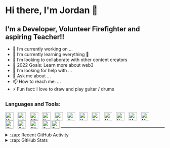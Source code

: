 # Hi there, I'm Jordan 👋 

## I'm a Developer, Volunteer Firefighter and aspiring Teacher!!

- 🔭 I’m currently working on ...
- 🌱 I’m currently learning everything 🤣
- 👯 I’m looking to collaborate with other content creators
- 🥅 2022 Goals: Learn more about web3
- 🤔 I’m looking for help with ...
- 💬 Ask me about ...
- 📫 How to reach me: ...
- ⚡ Fun fact: I love to draw and play guitar / drums


### Languages and Tools:

[<img align="left" alt="Visual Studio Code" width="26px" src="https://cdn.jsdelivr.net/gh/devicons/devicon/icons/vscode/vscode-original.svg" style="padding-right:10px;" />][webdevplaylist]
[<img align="left" alt="HTML5" width="26px" src="https://cdn.jsdelivr.net/gh/devicons/devicon/icons/html5/html5-original.svg" style="padding-right:10px;" />][webdevplaylist]
[<img align="left" alt="CSS3" width="26px" src="https://cdn.jsdelivr.net/gh/devicons/devicon/icons/css3/css3-original.svg" style="padding-right:10px;" />][cssplaylist]
[<img align="left" alt="Sass" width="26px" src="https://cdn.jsdelivr.net/gh/devicons/devicon/icons/sass/sass-original.svg" style="padding-right:10px;" />][cssplaylist]
[<img align="left" alt="JavaScript" width="26px" src="https://cdn.jsdelivr.net/gh/devicons/devicon/icons/javascript/javascript-original.svg" style="padding-right:10px;" />][jsplaylist]
[<img align="left" alt="React" width="26px" src="https://cdn.jsdelivr.net/gh/devicons/devicon/icons/react/react-original.svg" style="padding-right:10px;" />][reactplaylist]
[<img align="left" alt="Gatsby" width="26px" src="https://cdn.jsdelivr.net/gh/devicons/devicon/icons/gatsby/gatsby-original.svg" style="padding-right:10px;" />][webdevplaylist]
[<img align="left" alt="GraphQL" width="26px" src="https://cdn.jsdelivr.net/gh/devicons/devicon/icons/graphql/graphql-plain.svg" style="padding-right:10px;" />][webdevplaylist]
[<img align="left" alt="Node.js" width="26px" src="https://cdn.jsdelivr.net/gh/devicons/devicon/icons/nodejs/nodejs-original.svg" style="padding-right:10px;" />][webdevplaylist]
[<img align="left" alt="Deno" width="26px" src="./img/deno-light.svg" style="padding-right:10px;" />][webdevplaylist]
[<img align="left" alt="MongoDB" width="26px" src="https://cdn.jsdelivr.net/gh/devicons/devicon/icons/mongodb/mongodb-original.svg" style="padding-right:10px;" />][webdevplaylist]
[<img align="left" alt="MySQL" width="26px" src="https://cdn.jsdelivr.net/gh/devicons/devicon/icons/mysql/mysql-original.svg" style="padding-right:10px;" />][webdevplaylist]
[<img align="left" alt="Git" width="26px" src="https://cdn.jsdelivr.net/gh/devicons/devicon/icons/git/git-original.svg" style="padding-right:10px;" />][webdevplaylist]
[<img align="left" alt="GitHub" width="26px" src="https://user-images.githubusercontent.com/3369400/139447912-e0f43f33-6d9f-45f8-be46-2df5bbc91289.png" style="padding-right:10px;" />](https://www.youtube.com/playlist?list=PLkwxH9e_vrAJ0WbEsFA9W3I1W-g_BTsbt#gh-dark-mode-only)
[<img align="left" alt="GitHub" width="26px" src="https://user-images.githubusercontent.com/3369400/139448065-39a229ba-4b06-434b-bc67-616e2ed80c8f.png" style="padding-right:10px;" />](https://www.youtube.com/playlist?list=PLkwxH9e_vrAJ0WbEsFA9W3I1W-g_BTsbt#gh-light-mode-only)
[<img align="left" alt="Terminal" width="26px" src="./img/terminal-light.svg" />](https://www.youtube.com/playlist?list=PLkwxH9e_vrAJ0WbEsFA9W3I1W-g_BTsbt#gh-light-mode-only)
[<img align="left" alt="Terminal" width="26px" src="./img/terminal-dark.svg" />](https://www.youtube.com/playlist?list=PLkwxH9e_vrAJ0WbEsFA9W3I1W-g_BTsbt#gh-dark-mode-only)

<br />
<br />

---

<details>
  <summary>:zap: Recent GitHub Activity</summary>
  
<!--START_SECTION:activity-->
1. ❌ Closed PR [#11](https://github.com/codeSTACKr/nft-landing-page/pull/11) in [codeSTACKr/nft-landing-page](https://github.com/codeSTACKr/nft-landing-page)
2. ❌ Closed PR [#21](https://github.com/codeSTACKr/nft-landing-page/pull/21) in [codeSTACKr/nft-landing-page](https://github.com/codeSTACKr/nft-landing-page)
3. ❌ Closed PR [#16](https://github.com/codeSTACKr/nft-landing-page/pull/16) in [codeSTACKr/nft-landing-page](https://github.com/codeSTACKr/nft-landing-page)
4. ❌ Closed PR [#14](https://github.com/codeSTACKr/nft-landing-page/pull/14) in [codeSTACKr/nft-landing-page](https://github.com/codeSTACKr/nft-landing-page)
5. ❌ Closed PR [#9](https://github.com/codeSTACKr/nft-landing-page/pull/9) in [codeSTACKr/nft-landing-page](https://github.com/codeSTACKr/nft-landing-page)
<!--END_SECTION:activity-->

</details>

<details>
  <summary>:zap: GitHub Stats</summary>

  <img align="left" alt="codeSTACKr's GitHub Stats" src="https://github-readme-stats.vercel.app/api?username=codeSTACKr&show_icons=true&hide_border=false&title_color=ff652f&icon_color=FFE400&bg_color=09131B&text_color=ffffff&border_color=0c1a25" />

</details>

[instagram]: https://instagram.com/codeSTACKr
[linkedin]: https://linkedin.com/in/codeSTACKr
[webdevplaylist]: https://www.youtube.com/playlist?list=PLkwxH9e_vrAJ0WbEsFA9W3I1W-g_BTsbt
[jsplaylist]: https://www.youtube.com/playlist?list=PLkwxH9e_vrALRJKu7wfXby3MKeflhTu6B
[cssplaylist]: https://www.youtube.com/playlist?list=PLkwxH9e_vrALSdvZuEh6gqQdmDoDIoqz4
[reactplaylist]: https://www.youtube.com/playlist?list=PLkwxH9e_vrAK4TdffpxKY3QGyHCpxFcQ0
